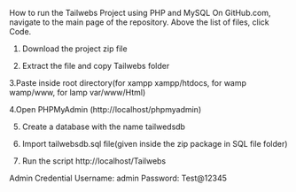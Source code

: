 How to run the Tailwebs  Project using PHP and MySQL
On GitHub.com, navigate to the main page of the repository.
Above the list of files, click  Code.

1. Download the project zip file

2. Extract the file and copy Tailwebs   folder

3.Paste inside root directory(for xampp xampp/htdocs, for wamp wamp/www, for lamp var/www/Html)

4.Open PHPMyAdmin (http://localhost/phpmyadmin)

5. Create a database with the name tailwedsdb

6. Import tailwebsdb.sql file(given inside the zip package in SQL file folder)

7. Run the script http://localhost/Tailwebs

Admin Credential
Username: admin
Password: Test@12345
